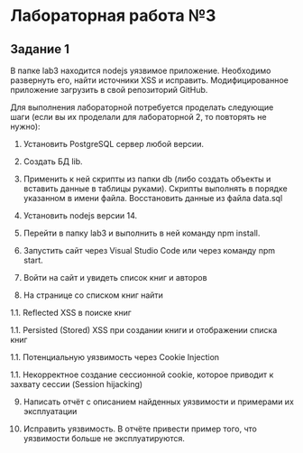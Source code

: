# Лабораторная работа №3

## Задание 1

В папке lab3 находится nodejs уязвимое приложение. Необходимо развернуть его, найти источники XSS и исправить. Модифицированное приложение загрузить в свой репозиторий GitHub.

Для выполнения лабораторной потребуется проделать следующие шаги (если вы их проделали для лабораторной 2, то повторять не нужно):

1. Установить PostgreSQL сервер любой версии.

2. Создать БД lib.

3. Применить к ней скрипты из папки db (либо создать объекты и вставить данные в таблицы руками). Скрипты выполнять в порядке указанном в имени файла. Восстановить данные из файла data.sql

4. Установить nodejs версии 14.

5. Перейти в папку lab3 и выполнить в ней команду npm install.

6. Запустить сайт через Visual Studio Code или через команду npm start.

7. Войти на сайт и увидеть список книг и авторов

8. На странице со списком книг найти

1.1. Reflected XSS в поиске книг

1.1. Persisted (Stored) XSS при создании книги и отображении списка книг

1.1. Потенциальную уязвимость через Cookie Injection

1.1. Некорректное создание сессионной cookie, которое приводит к захвату сессии (Session hijacking)

9. Написать отчёт с описанием найденных уязвимости и примерами их эксплуатации

10. Исправить уязвимость. В отчёте привести пример того, что уязвимости больше не эксплуатируются.

